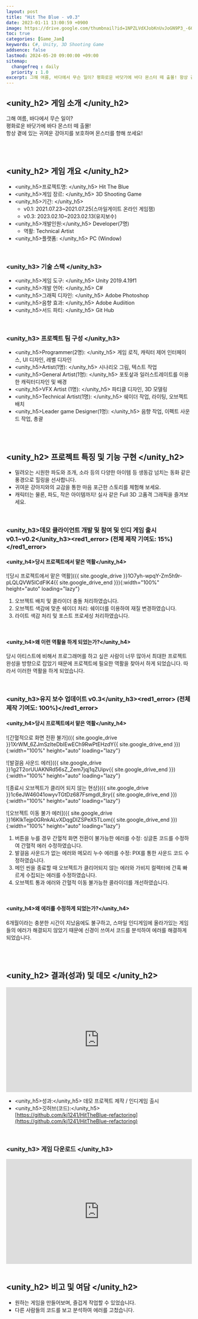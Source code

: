 ```yaml
---
layout: post
title: "Hit The Blue - v0.3"
date: 2023-01-11 13:00:59 +0900
image: https://drive.google.com/thumbnail?id=1NPZLVdXJobKnUvJoGN9P3_-6GO4VYNR9
toc: true
categories: [Game_Jam]
keywords: C#, Unity, 3D Shooting Game
addsence: false
lastmod: 2024-05-20 09:00:00 +09:00
sitemap:
  changefreq : daily
  priority : 1.0
excerpt: 그해 여름, 바다에서 무슨 일이? 평화로운 바닷가에 바다 몬스터 떼 출몰! 항상 곁에 있는 귀여운 강아지를 보호하며 몬스터를 향해 쏘세요!
---
```


<!-- <h1><yellow1_h1>프로젝트 이름: 날개를 찾아줘 (Finds Wings) </yellow1_h1></h1>
![날개를 찾아줘](https://github.com/kj1241/kj1241.github.io/assets/22047442/1fa204be-148a-42d4-9c5e-41aefd2b4a6c){: width="740" height="400"} -->

## <unity_h2> 게임 소개 </unity_h2>

그해 여름, 바다에서 무슨 일이?  
평화로운 바닷가에 바다 몬스터 떼 출몰!  
항상 곁에 있는 귀여운 강아지를 보호하며 몬스터를 향해 쏘세요!

<br>
<br>

## <unity_h2> 게임 개요 </unity_h2>

- <span><unity_h5>프로젝트명: </unity_h5> Hit The Blue </span>
- <span><unity_h5>게임 장르: </unity_h5> 3D Shooting Game </span>
- <span><unity_h5>기간: </unity_h5></span>
    - v0.1: 2021.07.23~2021.07.25(스마일게이트 온라인 게임잼)
    - v0.3: 2023.02.10~2023.02.13(유지보수)
- <span><unity_h5>개발인원:</unity_h5> Developer(7명)</span>
    - 역활: Technical Artist
- <span><unity_h5>플랫폼: </unity_h5> PC (Window)</span> 

<br>

### <unity_h3> 기술 스택 </unity_h3>

- <span><unity_h5>게임 도구: </unity_h5> Unity 2019.4.19f1 </span>
- <span><unity_h5>개발 언어: </unity_h5> C# </span>
- <span><unity_h5>그래픽 디자인: </unity_h5> Adobe Photoshop </span>
- <span><unity_h5>음향 효과: </unity_h5> Adobe Audiition</span> 
- <span><unity_h5>서드 파티: </unity_h5> Git Hub</span> 

<br>

### <unity_h3> 프로젝트 팀 구성 </unity_h3>

- <span><unity_h5>Programmer(2명): </unity_h5> 게임 로직, 캐릭터 제어 인터페이스, UI 디자인, 레벨 디자인 </span>
- <span><unity_h5>Artist(1명): </unity_h5> 시나리오 그림, 텍스트 작업 </span>
- <span><unity_h5>General Artist(1명): </unity_h5> 포토샆과 일러스트레이트를 이용한 캐릭터디자인 및 배경 </span>
- <span><unity_h5>VFX Artist (1명): </unity_h5> 파티클 디자인, 3D 모델링 </span>
- <span><unity_h5>Technical Artist(1명): </unity_h5> 쉐이더 작업, 라이팅, 오브젝트 배치 </span>
- <span><unity_h5>Leader game Designer(1명): </unity_h5> 음향 작업, 이펙트 사운드 작업, 총괄 </span>

<br>
<br>

## <unity_h2> 프로젝트 특징 및 기능 구현 </unity_h2>

- 밀려오는 시원한 파도와 조개, 소라 등의 다양한 아이템 등 생동감 넘치는 동화 같은 풍경으로 힐링을 선사합니다.
- 귀여운 강아지와의 교감을 통한 마음 포근한 스토리를 체험해 보세요.
- 캐릭터는 물론, 파도, 작은 아이템까지! 실사 같은 Full 3D 고품격 그래픽을 즐겨보세요.


<br>

### <unity_h3>데모 클라이언트 개발 및 참여 및 인디 게임 출시 v0.1~v0.2</unity_h3><red1_error> (전체 제작 기여도: 15%)</red1_error>

#### <unity_h4>당시 프로젝트에서 맡은 역활</unity_h4>

![당시 프로젝트에서 맡은 역활]({{ site.google_drive }}1O7yh-wpqY-Zm5h9r-pLQLQVW5ICdFlK4{{ site.google_drive_end }}){:width="100%" height="auto" loading="lazy"}

1. 오브젝트 배치 및 콜라이더 충돌 처리하였습니다.
2. 오브젝트 색감에 맞춘 쉐이더 처리: 쉐이더를 이용하여 재질 변경하였습니다.
3. 라이트 색감 처리 및 포스트 프로세싱 처리하였습니다.

<br>

#### <unity_h4>왜 이런 역활을 하게 되었는가?</unity_h4>

당시 아티스트에 비해서 프로그래머를 하고 싶은 사람이 너무 많아서 최대한 프로젝트 완성을 방향으로 잡았기 때문에 프로젝트에 필요한 역활을 찾아서 하게 되었습니다. 따라서 이러한 역활을 하게 되었습니다. 

<br>

### <unity_h3>유지 보수 업데이트 v0.3</unity_h3><red1_error> (전체 제작 기여도: 100%)</red1_error>

#### <unity_h4>당시 프로젝트에서 맡은 역활</unity_h4>

![간혈적으로 화면 전환 불가]({{ site.google_drive }}1XrWM_6ZJmSzIteDbIEwECh9RwPtEHzdY{{ site.google_drive_end }}){:width="100%" height="auto" loading="lazy"}

![발걸음 사운드 에러]({{ site.google_drive }}1g2T2orUUAKNRd56sZ_Zem7jqj1qZUipv{{ site.google_drive_end }}){:width="100%" height="auto" loading="lazy"}

![종료시 오브젝트가 클리어 되지 않는 현상]({{ site.google_drive }}1c6eJW46041owyvTGtDz687FsmgdI_8ry{{ site.google_drive_end }}){:width="100%" height="auto" loading="lazy"}

![오브젝트 이동 불가 에러]({{ site.google_drive }}16KIkTejp0GRnkALvXDqgDIZSPeX5TLom{{ site.google_drive_end }}){:width="100%" height="auto" loading="lazy"}

1. 버튼을 누를 경우 간혈적 화면 전환이 불가능한 에러를 수정: 싱글톤 코드를 수정하여 간혈적 에러 수정하였습니다.
2. 발걸음 사운드가 없는 에러와 메모리 누수 에러를 수정: PIX를 통한 사운드 코드 수정하였습니다.
3. 메인 씬을 종료할 때 오브젝트가 클리어되지 않는 에러와 가비지 컬렉터에 간혹 빠르게 수집되는 에러를 수정하였습니다.
4. 오브젝트 통과 에러와 간혈적 이동 불가능한 콜라이더를 개선하였습니다.

<br>

#### <unity_h4>왜 에러를 수정하게 되었는가?</unity_h4>

6개월이라는 충분한 시간이 지났음에도 불구하고, 스마일 인디게임에 올라가있는 게임들의 에러가 해결되지 않았기 때문에 신경이 쓰여서 코드를 분석하여 에러를 해결하게 되었습니다.


<br>
<br>

## <unity_h2> 결과(성과) 및 데모 </unity_h2>

<iframe width="100%" style="aspect-ratio:16/9" src="https://www.youtube.com/embed/x0faMHFAaKI" title="Hit The Blue (힛 더 블루)" frameborder="0" allow="accelerometer; autoplay; clipboard-write; encrypted-media; gyroscope; picture-in-picture; web-share" allowfullscreen></iframe>

- <span><unity_h5>성과:</unity_h5> 데모 프로젝트 제작 / 인디게임 출시 </span>
- <span><unity_h5>깃허브(코드):</unity_h5> [https://github.com/kj1241/HitTheBlue-refactoring](https://github.com/kj1241/HitTheBlue-refactoring)</span>

<br>

### <unity_h3> 게임 다운로드 </unity_h3>

<iframe width="100%" style="aspect-ratio:16/9" src="https://indie.onstove.com/ko/games/504" title="Hit The Blue (힛 더 블루)" frameborder="0" allow="accelerometer; autoplay; clipboard-write; encrypted-media; gyroscope; picture-in-picture; web-share" allowfullscreen></iframe>


<br>
<br>

## <unity_h2> 비고 및 여담 </unity_h2>

- 원하는 게임을 만들어보며, 즐겁게 작업할 수 있었습니다.
- 다른 사람들의 코드를 보고 분석하여 에러를 고첬습니다.